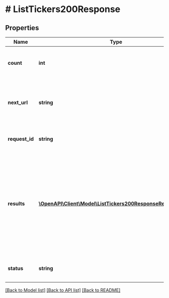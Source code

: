 # # ListTickers200Response

## Properties

Name | Type | Description | Notes
------------ | ------------- | ------------- | -------------
**count** | **int** | The total number of results for this request. | [optional]
**next_url** | **string** | If present, this value can be used to fetch the next page of data. | [optional]
**request_id** | **string** | A request id assigned by the server. | [optional]
**results** | [**\OpenAPI\Client\Model\ListTickers200ResponseResultsInner[]**](ListTickers200ResponseResultsInner.md) | An array of tickers that match your query.  Note: Although you can query by CUSIP, due to legal reasons we do not return the CUSIP in the response. | [optional]
**status** | **string** | The status of this request&#39;s response. | [optional]

[[Back to Model list]](../../README.md#models) [[Back to API list]](../../README.md#endpoints) [[Back to README]](../../README.md)
